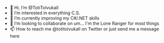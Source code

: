 - 👋 Hi, I’m @TotiTolvukall
- 👀 I’m interested in everything C.S.
- 🌱 I’m currently improving my C#/.NET skills
- 💞️ I’m looking to collaborate on um... I'm the Lone Ranger for most things
- 📫 How to reach me @totitolvukall on Twitter or just send me a message here

<!---
TotiTolvukall/TotiTolvukall is a ✨ special ✨ repository because its `README.md` (this file) appears on your GitHub profile.
You can click the Preview link to take a look at your changes.
--->
